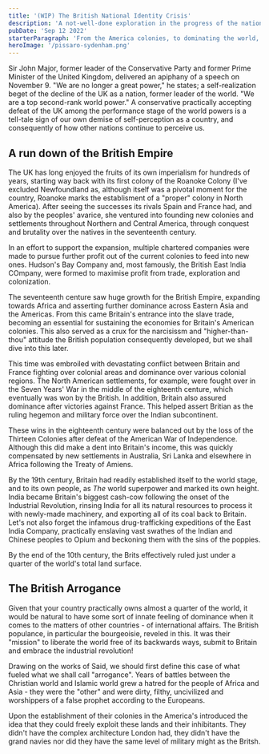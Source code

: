 ```yaml
---
title: '(WIP) The British National Identity Crisis'
description: 'A not-well-done exploration in the progress of the national self-attitude towards the British Empire and its downfall'
pubDate: 'Sep 12 2022'
starterParagraph: 'From the America colonies, to dominating the world, to being a second-rate global power. How the Pax Brittania suffered through decolonisation, world wars and self-destruction.'
heroImage: '/pissaro-sydenham.png'
---
```


Sir John Major, former leader of the Conservative Party and former Prime Minister of the United Kingdom, delivered an apiphany of a speech on November 9. "We are no longer a great power," he states; a self-realization beget of the decline of the UK as a nation, former leader of the world. "We are a top second-rank world power." A conservative practically accepting defeat of the UK among the performance stage of the world powers is a tell-tale sign of our own demise of self-perception as a country, and consequently of how other nations continue to perceive us. 

## A run down of the British Empire

The UK has long enjoyed the fruits of its own imperialism for hundreds of years, starting way back with its first colony of the Roanoke Colony (I've excluded Newfoundland as, although itself was a pivotal moment for the country, Roanoke marks the establisment of a "proper" colony in North America). After seeing the successes its rivals Spain and France had, and also by the peoples' avarice, she ventured into founding new colonies and settlements throughout Northern and Central America, through conquest and brutality over the natives in the seventeenth century. 

In an effort to support the expansion, multiple chartered companies were made to pursue further profit out of the current colonies to feed into new ones. Hudson's Bay Company and, most famously, the British East India COmpany, were formed to maximise profit from trade, exploration and colonization.

The seventeenth centure saw huge growth for the British Empire, expanding towards Africa and asserting further dominance across Eastern Asia and the Americas. From this came Britain's entrance into the slave trade, becoming an essential for sustaining the economies for Britain's American colonies. This also served as a crux for the narcisissm and "higher-than-thou" attitude the British population consequently developed, but we shall dive into this later.

This time was embroiled with devastating conflict between Britain and France fighting over colonial areas and dominance over various colonial regions. The North American settlements, for example, were fought over in the Seven Years' War in the middle of the eighteenth centure, which eventually was won by the British. In addition, Britain also assured dominance after victories against France. This helped assert Britian as the ruling hegemon and military force over the Indian subcontinent.

These wins in the eighteenth century were balanced out by the loss of the Thirteen Colonies after defeat of the American War of Independence. Although this did make a dent into Britain's income, this was quickly compensated by new settlements in Australia, Sri Lanka and elsewhere in Africa following the Treaty of Amiens.

By the 19th century, Britain had readily established itself to the world stage, and to its own people, as *The* world superpower and marked its own height. India became Britain's biggest cash-cow following the onset of the Industrial Revolution, rinsing India for all its natural resources to process it with newly-made machinery, and exporting all of its coal back to Britain. Let's not also forget the infamous drug-trafficking expeditions of the East India Company, practically enslaving vast swathes of the Indian and Chinese peoples to Opium and beckoning them with the sins of the poppies.

By the end of the 10th century, the Brits effectively ruled just under a quarter of the world's total land surface.

## The British Arrogance

Given that your country practically owns almost a quarter of the world, it would be natural to have some sort of innate feeling of dominance when it comes to the matters of other countries - of international affairs. The British populance, in particular the bourgeoisie, reveled in this. It was their "mission" to liberate the world free of its backwards ways, submit to Britain and embrace the industrial revolution!

Drawing on the works of Said, we should first define this case of what fueled what we shall call "arrogance". Years of battles between the Christian world and Islamic world grew a hatred for the people of Africa and Asia - they were the "other" and were dirty, filthy, uncivilized and worshippers of a false prophet according to the Europeans.

Upon the establishment of their colonies in the America's introduced the idea that they could freely exploit these lands and their inhibitants. They didn't have the complex architecture London had, they didn't have the grand navies nor did they have the same level of military might as the Britsh.